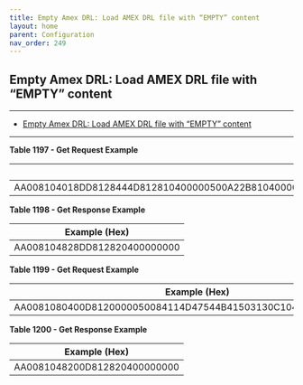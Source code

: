 ```yaml
---
title: Empty Amex DRL: Load AMEX DRL file with “EMPTY” content
layout: home
parent: Configuration
nav_order: 249
---
```


## Empty Amex DRL: Load AMEX DRL file with “EMPTY” content

---

- [Empty Amex DRL: Load AMEX DRL file with “EMPTY” content](#empty-amex-drl-load-amex-drl-file-with-empty-content)

---


**Table 1197 - Get Request Example**

| Example (Hex) |
|----|
| AA008104018DD8128444D812810400000500A22B81040000001182010483205E39BD3937CF6B80DECC2B6FD0ABED138D5CC69A6CE55C8790BBA58254B66ED5A30A81083030303030353030870101 |

**Table 1198 - Get Response Example**

| Example (Hex)                |
|------------------------------|
| AA008104828DD812820400000000 |

**Table 1199 - Get Request Example**

| Example (Hex)                                                  |
|----------------------------------------------------------------|
| AA0081080400D8120000050084114D47544B41503130C10400000500CE01AA |

**Table 1200 - Get Response Example**

| Example (Hex)                |
|------------------------------|
| AA0081048200D812820400000000 |

###